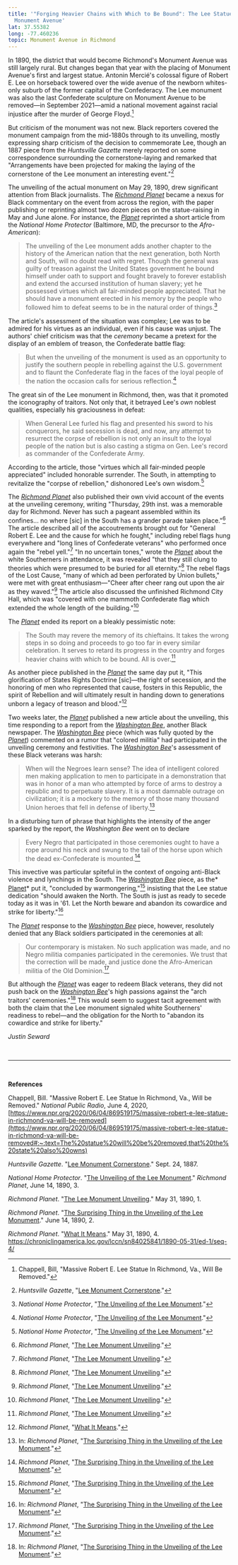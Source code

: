 ```yaml
---
title: '"Forging Heavier Chains with Which to Be Bound": The Lee Statue on
  Monument Avenue'
lat: 37.55382
long: -77.460236
topic: Monument Avenue in Richmond
---
```

In 1890, the district that would become Richmond's Monument Avenue was still largely rural. But changes began that year with the placing of Monument Avenue's first and largest statue. Antonin Mercié's colossal figure of Robert E. Lee on horseback towered over the wide avenue of the newborn whites-only suburb of the former capital of the Confederacy. The Lee monument was also the last Confederate sculpture on Monument Avenue
to be removed—in September 2021—amid a national movement against racial injustice after the murder of George Floyd.[^1] 

But criticism of the monument was not new. Black reporters covered the monument campaign from the mid-1880s through to its unveiling, mostly expressing sharp criticism of the decision to commemorate Lee, though an 1887 piece from the *Huntsville Gazette* merely reported on some correspondence surrounding the cornerstone-laying and remarked that "Arrangements have been projected for making the laying of the cornerstone of the Lee monument an interesting event."[^2]

The unveiling of the actual monument on May 29, 1890, drew significant attention from Black journalists. The *[Richmond Planet](https://www.newspapers.com/paper/richmond-planet/1796/)* became a nexus for Black commentary on the event from across the region, with the paper publishing or reprinting almost two dozen pieces on the statue-raising in May and June alone. For instance, the *[Planet](https://www.newspapers.com/paper/richmond-planet/1796/)* reprinted a short article from the *National Home Protector* (Baltimore, MD, the precursor to the *Afro-American*):

> The unveiling of the Lee monument adds another chapter to the history of the American nation that the next generation, both North and South, will no doubt read with regret. Though the general was guilty of treason against the United States government he bound himself under oath to support and fought bravely to forever establish and extend the accursed institution of human slavery; yet he possessed virtues which all fair-minded people appreciated. That he should have a monument erected in his memory by the people who followed him to defeat seems to be in the natural order of things.[^3]

The article's assessment of the situation was complex; Lee was to be admired for his virtues as an individual, even if his cause was unjust. The authors' chief criticism was that the *ceremony* became a pretext for the display of an emblem of treason, the Confederate battle flag:

> But when the unveiling of the monument is used as an opportunity to justify the southern people in rebelling against the U.S. government and to flaunt the Confederate flag in the faces of the loyal people of the nation the occasion calls for serious reflection.[^4]

The great sin of the Lee monument in Richmond, then, was that it promoted the iconography of traitors. Not only that, it betrayed Lee's *own* noblest qualities, especially his graciousness in defeat:

> When General Lee furled his flag and presented his sword to his conquerors, he said secession is dead, and now, any attempt to resurrect the corpse of rebellion is not only an insult to the loyal people of the nation but is also casting a stigma on Gen. Lee's record as commander of the Confederate Army.

According to the article, those "virtues which all fair-minded people appreciated" included honorable surrender. The South, in attempting to revitalize the "corpse of rebellion," dishonored Lee's own wisdom.[^5]

The *[Richmond Planet](https://www.newspapers.com/paper/richmond-planet/1796/)* also published their own vivid account of the events at the unveiling ceremony, writing "Thursday, 29th inst. was a memorable day for Richmond. Never has such a pageant assembled within its confines... no where \[sic] in the South has a grander parade taken place."[^6] The article described all of the accoutrements brought out for "General Robert E. Lee and the cause for which he fought," including rebel flags hung everywhere and "long lines of Confederate veterans" who performed once again the "rebel yell."[^7] "In no uncertain tones," wrote the *[Planet](https://www.newspapers.com/paper/richmond-planet/1796/)* about the white Southerners in attendance, it was revealed "that they still clung to theories which were presumed to be buried for all eternity."[^8] The rebel flags of the Lost Cause, "many of which  ad been perforated by Union bullets," were met with great enthusiasm—"Cheer after cheer rang out upon the air as they waved."[^9] The article also discussed the unfinished Richmond City Hall, which was "covered with one mammoth Confederate flag which extended the whole length of the building."[^10]

The *[Planet](https://www.newspapers.com/paper/richmond-planet/1796/)* ended its report on a bleakly pessimistic note:

> The South may revere the memory of its chieftains. It takes the wrong steps in so doing and proceeds to go too far in every similar celebration. It serves to retard its progress in the country and forges heavier chains with which to be bound. All is over.[^11]

As another piece published in the *[Planet](https://www.newspapers.com/paper/richmond-planet/1796/)* the same day put it, "This glorification of States Rights Doctrine \[sic]—the right of secession, and the honoring of men who represented that cause, fosters in this Republic, the spirit of Rebellion and will ultimately result in handing down to generations unborn a legacy of treason and blood."[^12]

Two weeks later, the *[Planet](https://www.newspapers.com/paper/richmond-planet/1796/)* published a new article about the unveiling, this time responding to a report from the *[Washington Bee](https://www.newspapers.com/paper/the-washington-bee/1346/)*, another Black newspaper. The *[Washington Bee](https://www.newspapers.com/paper/the-washington-bee/1346/)* piece (which was fully quoted by the *[Planet](https://www.newspapers.com/paper/richmond-planet/1796/)*) commented on a rumor that "colored militia" had participated in the unveiling ceremony and festivities. The *[Washington Bee](https://www.newspapers.com/paper/the-washington-bee/1346/)*'s assessment of these Black veterans was harsh:

> When will the Negroes learn sense? The idea of intelligent colored men making application to men to participate in a demonstration that was in honor of a man who attempted by force of arms to destroy a republic and to perpetuate slavery. It is a most damnable outrage on civilization; it is a mockery to the memory of those many thousand Union heroes that fell in defense of liberty.[^13]

In a disturbing turn of phrase that highlights the intensity of the anger sparked by the report, the *Washington Bee* went on to declare

> Every Negro that participated in those ceremonies ought to have a rope around his neck and swung to the tail of the horse upon which the dead ex-Confederate is mounted.[^14]

This invective was particular spiteful in the context of ongoing anti-Black violence and lynchings in the South. The *[Washington Bee](https://www.newspapers.com/paper/the-washington-bee/1346/)* piece, as the* [Planet](https://www.newspapers.com/paper/richmond-planet/1796/)* put it, "concluded by warmongering,"[^15] insisting that the Lee statue dedication "should awaken the North. The South is just as ready to secede today as it was in '61. Let the North beware and abandon its cowardice and strike for liberty."[^16]

The *[Planet](https://www.newspapers.com/paper/richmond-planet/1796/)* response to the *[Washington Bee](https://www.newspapers.com/paper/the-washington-bee/1346/)* piece, however, resolutely denied that any Black soldiers participated in the ceremonies at all:

> Our contemporary is mistaken. No such application was made, and no Negro militia companies participated in the ceremonies. We trust that the correction will be made, and justice done the Afro-American militia of the Old Dominion.[^17]

But although the *[Planet](https://www.newspapers.com/paper/richmond-planet/1796/)* was eager to redeem Black veterans, they did not push back on the *[Washington Bee](https://www.newspapers.com/paper/the-washington-bee/1346/)*'s high passions against the "arch traitors' ceremonies."[^18] This would seem to suggest tacit agreement with both the claim that the Lee monument signaled white Southerners' readiness to rebel—and the obligation for the North to "abandon its cowardice and strike for liberty."

*Justin Seward*

*<br>*

*<hr>*

*<br>*

**References**

Chappell, Bill. "Massive Robert E. Lee Statue In Richmond, Va., Will be Removed." *National Public Radio*, June 4, 2020,
[https://www.npr.org/2020/06/04/869519175/massive-robert-e-lee-statue-in-richmond-va-will-be-removed](https://www.npr.org/2020/06/04/869519175/massive-robert-e-lee-statue-in-richmond-va-will-be-removed#:~:text=The%20statue%20will%20be%20removed,that%20the%20state%20also%20owns)

*Huntsville Gazette*. "[Lee Monument Cornerstone](https://www.newspapers.com/paper/huntsville-gazette/32169/)." Sept. 24, 1887.

*National Home Protector*. "[The Unveiling of the Lee Monument](https://www.newspapers.com/paper/richmond-planet/1796/)." *Richmond Planet*, June 14, 1890, 3.

*Richmond Planet*. "[The Lee Monument Unveiling](https://www.newspapers.com/paper/richmond-planet/1796/)." May 31, 1890, 1.

*Richmond Planet*. "[The Surprising Thing in the Unveiling of the Lee Monument](https://www.newspapers.com/paper/richmond-planet/1796/)." June 14, 1890, 2.

*Richmond Planet*. "[What It Means](https://www.newspapers.com/paper/richmond-planet/1796/)." May 31, 1890, 4.
<https://chroniclingamerica.loc.gov/lccn/sn84025841/1890-05-31/ed-1/seq-4/>

[^1]: Chappell, Bill, "Massive Robert E. Lee Statue In Richmond, Va., Will Be Removed."

[^2]: *Huntsville Gazette*, "[Lee Monument Cornerstone](https://www.newspapers.com/paper/huntsville-gazette/32169/)."

[^3]: *National Home Protector*, "[The Unveiling of the Lee Monument](https://www.newspapers.com/paper/richmond-planet/1796/)."

[^4]: *National Home Protector*, "[The Unveiling of the Lee Monument](https://www.newspapers.com/paper/richmond-planet/1796/)."

[^5]: *National Home Protector*, "[The Unveiling of the Lee Monument](https://www.newspapers.com/paper/richmond-planet/1796/)."

[^6]: *Richmond Planet*, "[The Lee Monument Unveiling](https://www.newspapers.com/paper/richmond-planet/1796/)."

[^7]: *Richmond Planet*, "[The Lee Monument Unveiling](https://www.newspapers.com/paper/richmond-planet/1796/)."

[^8]: *Richmond Planet*, "[The Lee Monument Unveiling](https://www.newspapers.com/paper/richmond-planet/1796/)."

[^9]: *Richmond Planet*, "[The Lee Monument Unveiling](https://www.newspapers.com/paper/richmond-planet/1796/)."

[^10]: *Richmond Planet*, "[The Lee Monument Unveiling](https://www.newspapers.com/paper/richmond-planet/1796/)."

[^11]: *Richmond Planet*, "[The Lee Monument Unveiling](https://www.newspapers.com/paper/richmond-planet/1796/)."

[^12]: *Richmond Planet*, "[What It Means](https://www.newspapers.com/paper/richmond-planet/1796/)."

[^13]: In: *Richmond Planet*, "[The Surprising Thing in the Unveiling of the Lee Monument](https://www.newspapers.com/paper/richmond-planet/1796/)."

[^14]: *Richmond Planet*, "[The Surprising Thing in the Unveiling of the Lee Monument](https://www.newspapers.com/paper/richmond-planet/1796/)."

[^15]: *Richmond Planet*, "[The Surprising Thing in the Unveiling of the Lee Monument](https://www.newspapers.com/paper/richmond-planet/1796/)."

[^16]: In: *Richmond Planet*, "[The Surprising Thing in the Unveiling of the Lee Monument](https://www.newspapers.com/paper/richmond-planet/1796/)."

[^17]: *Richmond Planet*, "[The Surprising Thing in the Unveiling of the Lee Monument](https://www.newspapers.com/paper/richmond-planet/1796/)."

[^18]: In: *Richmond Planet*, "[The Surprising Thing in the Unveiling of the Lee Monument](https://www.newspapers.com/paper/richmond-planet/1796/)."
